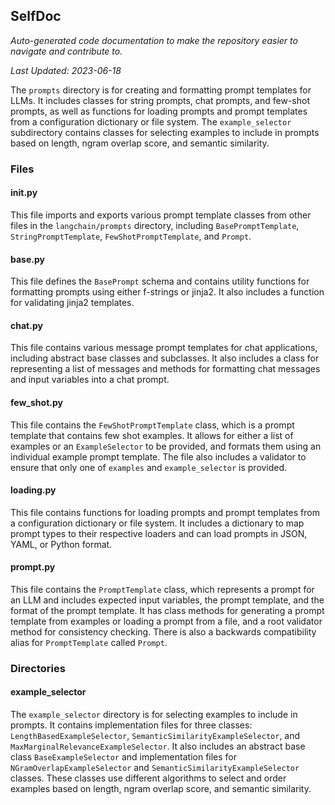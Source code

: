 <!--- START SELFDOC --->
## SelfDoc
_Auto-generated code documentation to make the repository easier to navigate and contribute to._

_Last Updated: 2023-06-18_

The `prompts` directory is for creating and formatting prompt templates for LLMs. It includes classes for string prompts, chat prompts, and few-shot prompts, as well as functions for loading prompts and prompt templates from a configuration dictionary or file system. The `example_selector` subdirectory contains classes for selecting examples to include in prompts based on length, ngram overlap score, and semantic similarity.

### Files
#### __init__.py
This file imports and exports various prompt template classes from other files in the `langchain/prompts` directory, including `BasePromptTemplate`, `StringPromptTemplate`, `FewShotPromptTemplate`, and `Prompt`.

#### base.py
This file defines the `BasePrompt` schema and contains utility functions for formatting prompts using either f-strings or jinja2. It also includes a function for validating jinja2 templates.

#### chat.py
This file contains various message prompt templates for chat applications, including abstract base classes and subclasses. It also includes a class for representing a list of messages and methods for formatting chat messages and input variables into a chat prompt.

#### few_shot.py
This file contains the `FewShotPromptTemplate` class, which is a prompt template that contains few shot examples. It allows for either a list of examples or an `ExampleSelector` to be provided, and formats them using an individual example prompt template. The file also includes a validator to ensure that only one of `examples` and `example_selector` is provided.

#### loading.py
This file contains functions for loading prompts and prompt templates from a configuration dictionary or file system. It includes a dictionary to map prompt types to their respective loaders and can load prompts in JSON, YAML, or Python format.

#### prompt.py
This file contains the `PromptTemplate` class, which represents a prompt for an LLM and includes expected input variables, the prompt template, and the format of the prompt template. It has class methods for generating a prompt template from examples or loading a prompt from a file, and a root validator method for consistency checking. There is also a backwards compatibility alias for `PromptTemplate` called `Prompt`.

### Directories
#### example_selector
The `example_selector` directory is for selecting examples to include in prompts. It contains implementation files for three classes: `LengthBasedExampleSelector`, `SemanticSimilarityExampleSelector`, and `MaxMarginalRelevanceExampleSelector`. It also includes an abstract base class `BaseExampleSelector` and implementation files for `NGramOverlapExampleSelector` and `SemanticSimilarityExampleSelector` classes. These classes use different algorithms to select and order examples based on length, ngram overlap score, and semantic similarity.

<!--- END SELFDOC --->
